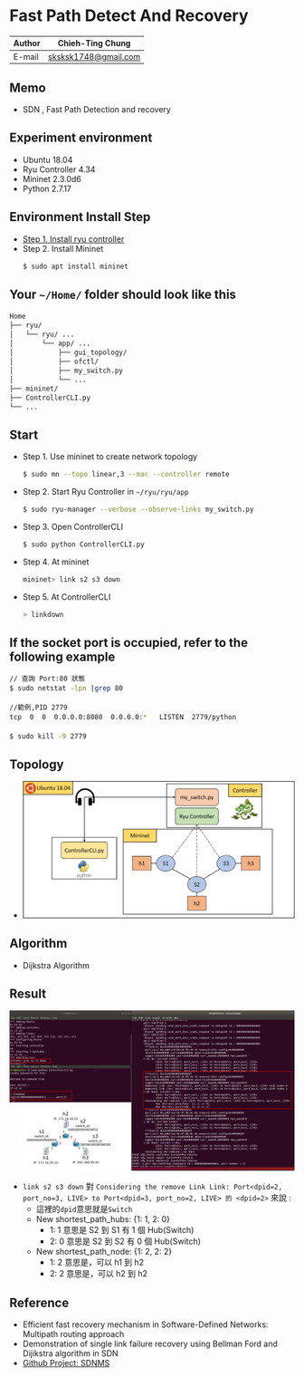 # Fast Path Detect And Recovery

|Author|Chieh-Ting Chung|
|---|---
|E-mail|sksksk1748@gmail.com

## Memo

* SDN , Fast Path Detection and recovery 

## Experiment environment
- Ubuntu 18.04
- Ryu Controller 4.34
- Mininet 2.3.0d6
- Python 2.7.17

## Environment Install Step
- [Step 1. Install ryu controller](https://github.com/YanHaoChen/Learning-SDN/tree/master/Controller/Ryu/Install)
- Step 2. Install Mininet
    ```bash
    $ sudo apt install mininet
    ```

## Your `~/Home/` folder should look like this
```
Home
├── ryu/
│   └── ryu/ ...
│       └── app/ ...
│           ├── gui_topology/
│           ├── ofctl/
│           ├── my_switch.py
│           └── ...
├── mininet/
├── ControllerCLI.py
└── ...
```

## Start
- Step 1. Use mininet to create network topology
    ```bash
    $ sudo mn --topo linear,3 --mac --controller remote
    ```
- Step 2. Start Ryu Controller in `~/ryu/ryu/app`
    ```bash
    $ sudo ryu-manager --verbose --observe-links my_switch.py
    ```
- Step 3. Open ControllerCLI
    ```bash
    $ sudo python ControllerCLI.py
    ```
- Step 4. At mininet
    ```bash
    mininet> link s2 s3 down
    ```
- Step 5. At ControllerCLI
    ```bash
    > linkdown
    ```

## If the socket port is occupied, refer to the following example
```bash
// 查詢 Port:80 狀態 
$ sudo netstat -lpn |grep 80

//範例,PID 2779
tcp  0  0  0.0.0.0:8080  0.0.0.0:*   LISTEN  2779/python

$ sudo kill -9 2779
```  

## Topology

* ![](images/topology.jpg)

## Algorithm
- Dijkstra Algorithm

## Result

![](images/link_s2_s3_down.png)
- `link s2 s3 down` 對 `Considering the remove Link Link: Port<dpid=2, port_no=3, LIVE> to Port<dpid=3, port_no=2, LIVE> 的 <dpid=2>` 來說 :
    - 這裡的`dpid`意思就是`Switch`
    - New shortest_path_hubs: {1: 1, 2: 0}
        - 1: 1 意思是 S2 到 S1 有 1 個 Hub(Switch)
        - 2: 0 意思是 S2 到 S2 有 0 個 Hub(Switch)
    - New shortest_path_node: {1: 2, 2: 2}
        - 1: 2 意思是，可以 h1 到 h2
        - 2: 2 意思是，可以 h2 到 h2

## Reference
- Efficient fast recovery mechanism in Software-Defined Networks: Multipath routing approach
- Demonstration of single link failure recovery using Bellman Ford and Dijikstra algorithm in SDN
- [Github Project: SDNMS](https://github.com/abba123/SDNMS)
